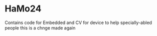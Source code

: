 # HaMo24
Contains code for Embedded and CV for device to help specially-abled people
this is a chnge made again